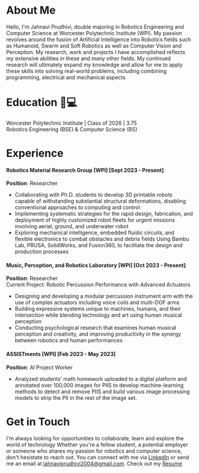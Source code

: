 # About Me 

Hello, I'm Jahnavi Prudhivi, double majoring in Robotics Engineering and Computer Science at Worcester Polytechnic Institute (WPI). 
My passion revolves around the fusion of Artificial Intelligence into Robotics fields such as Humanoid, Swarm and Soft Robotics as well as Computer Vision
and Perception. My research, work and projects I have accomplished reflects my extensive abilities in these and many other fields. My continued research will ultimately expand my knowledge and allow for me to apply these skills into solving real-world problems, including combining programming, electrical and mechanical aspects

# Education 🤖💻
Worcester Polytechnic Institute | Class of 2026 | 3.75   
Robotics Engineering (BSE)  & Computer Science (BS)

# Experience
#### **Robotics Material Research Group** [WPI] [Sept 2023 - Present]   
**Position**: Researcher  
- Collaborating with Ph.D. students to develop 3D printable robots capable of withstanding substantial structural deformations, disabling conventional approaches to computing and control
- Implementing systematic strategies for the rapid design, fabrication, and deployment of highly customized robot fleets for urgent missions involving aerial, ground, and underwater robot
- Exploring mechanical intelligence, embedded fluidic circuits, and flexible electronics to combat obstacles and debris fields 
Using Bambu Lab, PRUSA, SolidWorks, and Fusion360, to facilitate the design and production processes

#### **Music, Perception, and Robotics Laboratory** [WPI] [Oct 2023 - Present]   
**Position**: Researcher   
Current Project: Robotic Percussion Performance with Advanced Actuators
- Designing and developing a modular percussion instrument arm with the use of complex actuators including voice coils and multi-DOF arms
- Building expressive systems unique to machines, humans, and their intersection while blending technology and art using human musical perception
- Conducting psychological research that examines human musical perception and creativity, and improving productivity in the synergy between robotics and human performances
 
#### **ASSISTments** [WPI] [Feb 2023 - May 2023]   
**Position**: AI Project Worker   
- Analyzed students’ math homework uploaded to a digital platform and annotated over 100,000 images for PIIS to develop machine-learning methods to detect and remove PIIS and build various image processing models to strip the PII in the rest of the image set.

# Get in Touch
I'm always looking for opportunities to collaborate, learn and explore the world of technology
Whether you're a fellow student, a potential employer or someone who shares my passion for robotics and computer science, don't hesistate to reach out.
You can connect with me via [LinkedIn](https://www.linkedin.com/in/jahnavi-prudhivi/) or send me an email at jahnaviprudhivi2004@gmail.com. Check out my [Resume](https://github.com/Jahnavi-Prudhivi/Jahnavi-Prudhivi/files/13207254/Jahnavi.Prudhivi.-.Resume.1.pdf)
